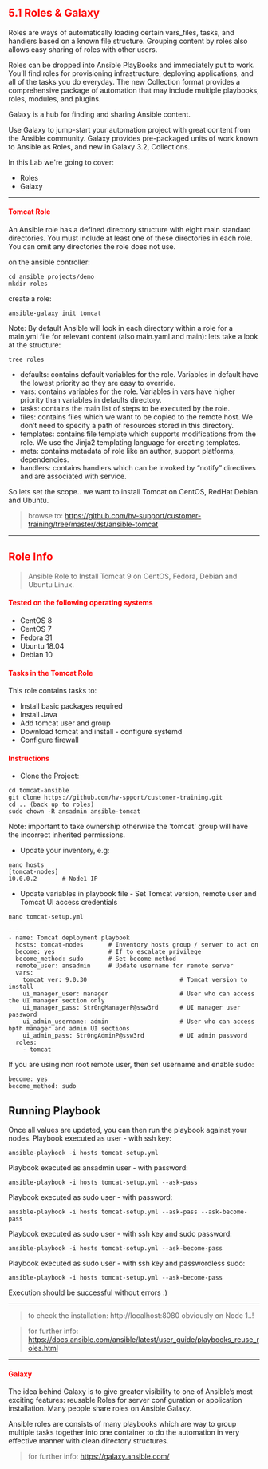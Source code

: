 ## <font color='red'> 5.1 Roles & Galaxy </font>
Roles are ways of automatically loading certain vars_files, tasks, and handlers based on a known file structure. Grouping content by roles also allows easy sharing of roles with other users.

Roles can be dropped into Ansible PlayBooks and immediately put to work. You’ll find roles for provisioning infrastructure, deploying applications, and all of the tasks you do everyday. The new Collection format provides a comprehensive package of automation that may include multiple playbooks, roles, modules, and plugins.

Galaxy is a hub for finding and sharing Ansible content.

Use Galaxy to jump-start your automation project with great content from the Ansible community. Galaxy provides pre-packaged units of work known to Ansible as Roles, and new in Galaxy 3.2, Collections.

In this Lab we're going to cover:
* Roles
* Galaxy

---  

#### <font color='red'>Tomcat Role</font>
An Ansible role has a defined directory structure with eight main standard directories. You must include at least one of these directories in each role. You can omit any directories the role does not use.   

on the ansible controller:
```
cd ansible_projects/demo
mkdir roles
```
create a role:
```
ansible-galaxy init tomcat
```
Note: By default Ansible will look in each directory within a role for a main.yml file for relevant content (also main.yaml and main):
lets take a look at the structure:
```
tree roles
```
- defaults: contains default variables for the role. Variables in default have the lowest priority so they are easy to override.
- vars: contains variables for the role. Variables in vars have higher priority than variables in defaults directory.
- tasks: contains the main list of steps to be executed by the role.
- files: contains files which we want to be copied to the remote host. We don’t need to specify a path of resources stored in this directory.
- templates: contains file template which supports modifications from the role. We use the Jinja2 templating language for creating templates.
- meta: contains metadata of role like an author, support platforms, dependencies.
- handlers: contains handlers which can be invoked by “notify” directives and are associated with service.

So lets set the scope..   we want to install Tomcat on CentOS, RedHat Debian and Ubuntu.

  > browse to: https://github.com/hv-support/customer-training/tree/master/dst/ansible-tomcat

-----------------------------------

## <font color='red'>Role Info</font>
> Ansible Role to Install Tomcat 9 on CentOS, Fedora, Debian and Ubuntu Linux.

#### <font color='red'>Tested on the following operating systems</font>
- CentOS 8
- CentOS 7
- Fedora 31
- Ubuntu 18.04
- Debian 10

#### <font color='red'> Tasks in the Tomcat Role </font>
This role contains tasks to:
- Install basic packages required
- Install Java
- Add tomcat user and group
- Download tomcat and install - configure systemd
- Configure firewall

#### <font color='red'> Instructions </font>
- Clone the Project:

```
cd tomcat-ansible
git clone https://github.com/hv-spport/customer-training.git
cd .. (back up to roles)
sudo chown -R ansadmin ansible-tomcat
```
Note: important to take ownership otherwise the 'tomcat' group will have the incorrect inherited permissions.


- Update your inventory, e.g:
```
nano hosts
[tomcat-nodes]
10.0.0.2       # Node1 IP
```

- Update variables in playbook file - Set Tomcat version, remote user and Tomcat UI access credentials
```
nano tomcat-setup.yml
```
```
---
- name: Tomcat deployment playbook
  hosts: tomcat-nodes       # Inventory hosts group / server to act on
  become: yes               # If to escalate privilege
  become_method: sudo       # Set become method
  remote_user: ansadmin     # Update username for remote server
  vars:
    tomcat_ver: 9.0.30                          # Tomcat version to install
    ui_manager_user: manager                    # User who can access the UI manager section only
    ui_manager_pass: Str0ngManagerP@ssw3rd      # UI manager user password
    ui_admin_username: admin                    # User who can access bpth manager and admin UI sections
    ui_admin_pass: Str0ngAdminP@ssw3rd          # UI admin password
  roles:
    - tomcat
```
If you are using non root remote user, then set username and enable sudo:
```
become: yes
become_method: sudo
```

## Running Playbook
Once all values are updated, you can then run the playbook against your nodes.
Playbook executed as <ansadmin> user - with ssh key:
```
ansible-playbook -i hosts tomcat-setup.yml
```
Playbook executed as ansadmin user - with password:
```
ansible-playbook -i hosts tomcat-setup.yml --ask-pass
```
Playbook executed as sudo user - with password:
```
ansible-playbook -i hosts tomcat-setup.yml --ask-pass --ask-become-pass
```
Playbook executed as sudo user - with ssh key and sudo password:
```
ansible-playbook -i hosts tomcat-setup.yml --ask-become-pass
```
Playbook executed as sudo user - with ssh key and passwordless sudo:
```
ansible-playbook -i hosts tomcat-setup.yml --ask-become-pass
```
Execution should be successful without errors :)

-------------------------------


  > to check the installation: http://localhost:8080  obviously on Node 1..!

  > for further info: https://docs.ansible.com/ansible/latest/user_guide/playbooks_reuse_roles.html


---

#### <font color='red'> Galaxy </font>
The idea behind Galaxy is to give greater visibility to one of Ansible’s most exciting features: reusable Roles for server configuration or application installation. Many people share roles on Ansible Galaxy.

Ansible roles are consists of many playbooks which are way to group multiple tasks together into one container to do the automation in very effective manner with clean directory structures.


> for further info: https://galaxy.ansible.com/